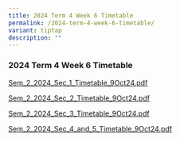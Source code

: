 ```yaml
---
title: 2024 Term 4 Week 6 Timetable
permalink: /2024-term-4-week-6-timetable/
variant: tiptap
description: ""
---
```

<h3> 2024 Term 4 Week 6 Timetable </h3>
<p></p>
<p><a href="/files/Latest Updates/2024/2024S2S1T4W6.pdf" rel="noopener nofollow" target="_blank">Sem_2_2024_Sec_1_Timetable_9Oct24.pdf</a>
</p>
<p><a href="/files/Latest Updates/2024/2024S2S2T4W6.pdf" rel="noopener nofollow" target="_blank">Sem_2_2024_Sec_2_Timetable_9Oct24.pdf</a>
</p>
<p><a href="/files/Latest Updates/2024/2024S2S3T4W6.pdf" rel="noopener nofollow" target="_blank">Sem_2_2024_Sec_3_Timetable_9Oct24.pdf</a>
</p>
<p><a href="/files/Latest Updates/2024/2024S2S45T4W6.pdf" rel="noopener nofollow" target="_blank">Sem_2_2024_Sec_4_and_5_Timetable_9Oct24.pdf</a>
</p>
<p></p>
<p></p>